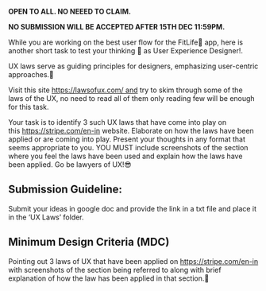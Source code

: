 **OPEN TO ALL. NO NEEED TO CLAIM.**

**NO SUBMISSION WILL BE ACCEPTED AFTER 15TH DEC 11:59PM.**

While you are working on the best user flow for the FitLife💪 app, here is another short task to test your thinking 🤔 as User Experience Designer!.

UX laws serve as guiding principles for designers, emphasizing user-centric approaches.👀

Visit this site https://lawsofux.com/ and try to skim through some of the laws of the UX, no need to read all of them only reading few will be enough for this task.

Your task is to identify 3 such UX laws that have come into play on this https://stripe.com/en-in website. Elaborate on how the laws have been applied or are coming into play. Present your thoughts in any format that seems appropriate to you. YOU MUST include screenshots of the section where you feel the laws have been used and explain how the laws have been applied. Go be lawyers of UX!😎

## Submission Guideline:

Submit your ideas in google doc and provide the link in a txt file and place it in the ‘UX Laws’ folder.

## Minimum Design Criteria (MDC)

Pointing out 3 laws of UX that have been applied on https://stripe.com/en-in with screenshots of the section being referred to along with brief explanation of how the law has been applied in that section.🤔
